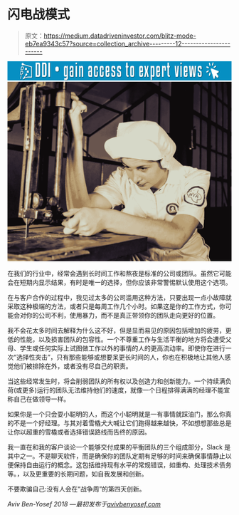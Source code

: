 # 闪电战模式

> 原文：<https://medium.datadriveninvestor.com/blitz-mode-eb7ea9343c57?source=collection_archive---------12----------------------->

[![](img/dd324005d0d50ed51e3215c4a0390d95.png)](http://www.track.datadriveninvestor.com/1B9E)![](img/99936171fa2d49f7a977e98b0075285a.png)

在我们的行业中，经常会遇到长时间工作和熬夜是标准的公司或团队。虽然它可能会在短期内显示结果，有时是唯一的选择，但你应该非常警惕默认使用这个选项。

在与客户合作的过程中，我见过太多的公司滥用这种方法，只要出现一点小故障就采取这种极端的方法，或者只是每周工作几个小时。如果这是你的工作方式，你可能会对你的公司不利，使用暴力，而不是真正带领你的团队走向更好的位置。

我不会花太多时间去解释为什么这不好，但是显而易见的原因包括增加的疲劳，更低的性能，以及损害团队的包容性。一个不尊重工作与生活平衡的地方将会遭受父母、学生或任何实际上试图做工作以外的事情的人的更高流动率。即使你在进行一次“选择性突击”，只有那些能够或想要呆更长时间的人，你也在积极地让其他人感觉他们被排除在外，或者没有尽自己的职责。

当这些经常发生时，将会削弱团队的所有权以及创造力和创新能力。一个持续满负荷(或更多)运行的团队无法维持他们的速度，就像一个日程排得满满的经理不能宣称自己在做领导一样。

如果你是一个只会耍小聪明的人，而这个小聪明就是一有事情就踩油门，那么你真的不是一个好经理。与其对着雪橇犬大喊让它们跑得越来越快，不如想想那些总是让你以超重的雪橇或者选择错误路线而告终的原因。

我一直在和我的客户谈论一个能够交付成果的平衡团队的三个组成部分，Slack 是其中之一。不是聊天软件，而是确保你的团队定期有足够的时间来确保事情静止以便保持自由运行的概念。这包括维持现有水平的常规错误，如重构、处理技术债务等。，以及更重要的长期问题，如自我发展和创新。

不要欺骗自己:没有人会在“战争周”的第四天创新。

*Aviv Ben-Yosef 2018 —最初发布于*[*avivbenyosef.com*](https://avivbenyosef.com/blitz-mode/)